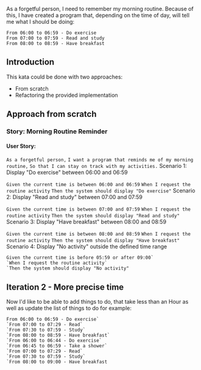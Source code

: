 As a forgetful person, I need to remember my morning routine. Because of this, I have created a program that, depending on the time of day, will tell me what I should be doing:

```
From 06:00 to 06:59 - Do exercise
From 07:00 to 07:59 - Read and study
From 08:00 to 08:59 - Have breakfast
```

## Introduction

This kata could be done with two approaches:

- From scratch
- Refactoring the provided implementation

## Approach from scratch

### Story: Morning Routine Reminder

#### User Story:

`As a forgetful person,` `I want a program that reminds me of my morning routine,` `So that I can stay on track with my activities.`  Scenario 1: Display "Do exercise" between 06:00 and 06:59

`Given the current time is between 06:00 and 06:59` `When I request the routine activity` `Then the system should display "Do exercise"`  Scenario 2: Display "Read and study" between 07:00 and 07:59

`Given the current time is between 07:00 and 07:59` `When I request the routine activity` `Then the system should display "Read and study"`  Scenario 3: Display "Have breakfast" between 08:00 and 08:59

`Given the current time is between 08:00 and 08:59` `When I request the routine activity` `Then the system should display "Have breakfast"`  Scenario 4: Display "No activity" outside the defined time range

```
Given the current time is before 05:59 or after 09:00`
`When I request the routine activity`
`Then the system should display "No activity"
```

## Iteration 2 - More precise time

Now I'd like to be able to add things to do, that take less than an Hour as well as update the list of things to do for example:

```
From 06:00 to 06:59 - Do exercise`
`From 07:00 to 07:29 - Read`
`From 07:30 to 07:59 - Study`
`From 08:00 to 08:59 - Have breakfast`
`From 06:00 to 06:44 - Do exercise`
`From 06:45 to 06:59 - Take a shower`
`From 07:00 to 07:29 - Read`
`From 07:30 to 07:59 - Study`
`From 08:00 to 09:00 - Have breakfast
```